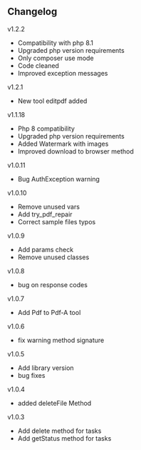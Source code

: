 Changelog
---------


v1.2.2

* Compatibility with php 8.1
* Upgraded php version requirements
* Only composer use mode
* Code cleaned
* Improved exception messages

v1.2.1

* New tool editpdf added

v1.1.18

* Php 8 compatibility
* Upgraded php version requirements
* Added Watermark with images
* Improved download to browser method

v1.0.11

* Bug AuthException warning

v1.0.10

* Remove unused vars
* Add try_pdf_repair
* Correct sample files typos

v1.0.9

* Add params check
* Remove unused classes

v1.0.8

* bug on response codes

v1.0.7

* Add Pdf to Pdf-A tool

v1.0.6

* fix warning method signature

v1.0.5

* Add library version
* bug fixes

v1.0.4

* added deleteFile Method

v1.0.3

* Add delete method for tasks
* Add getStatus method for tasks